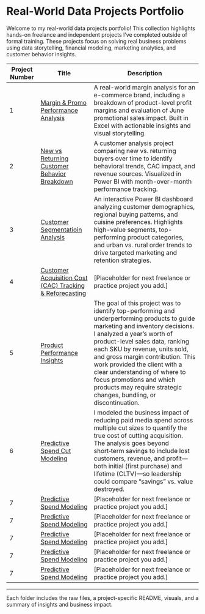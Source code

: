 # Real-World Data Projects Portfolio

Welcome to my real-world data projects portfolio! This collection highlights hands-on freelance and independent projects I’ve completed outside of formal training. These projects focus on solving real business problems using data storytelling, financial modeling, marketing analytics, and customer behavior insights.

| Project Number | Title                                                                 | Description |
|----------------|-----------------------------------------------------------------------|-------------|
| 1              | [Margin & Promo Performance Analysis](./Project-1/README.md)         | A real-world margin analysis for an e-commerce brand, including a breakdown of product-level profit margins and evaluation of June promotional sales impact. Built in Excel with actionable insights and visual storytelling. |
| 2              | [New vs Returning Customer Behavior Breakdown](./Project-2/README.md)| A customer analysis project comparing new vs. returning buyers over time to identify behavioral trends, CAC impact, and revenue sources. Visualized in Power BI with month-over-month performance tracking. |
| 3              | [Customer Segmentatioin Analysis](./Project-3/README.md) |An interactive Power BI dashboard analyzing customer demographics, regional buying patterns, and cuisine preferences. Highlights high-value segments, top-performing product categories, and urban vs. rural order trends to drive targeted marketing and retention strategies.|
| 4              | [Customer Acquisition Cost (CAC) Tracking & Reforecasting](./Project-4/README.md)                         | [Placeholder for next freelance or practice project you add.] |
| 5              | [Product Performance Insights](./Project-5/README.md) | The goal of this project was to identify top-performing and underperforming products to guide marketing and inventory decisions. I analyzed a year’s worth of product-level sales data, ranking each SKU by revenue, units sold, and gross margin contribution. This work provided the client with a clear understanding of where to focus promotions and which products may require strategic changes, bundling, or discontinuation. |
| 6              | [Predictive Spend Cut Modeling](./Project-6/README.md)                         | I modeled the business impact of reducing paid media spend across multiple cut sizes to quantify the true cost of cutting acquisition. The analysis goes beyond short‑term savings to include lost customers, revenue, and profit—both initial (first purchase) and lifetime (CLTV)—so leadership could compare “savings” vs. value destroyed. |
| 7              | [Predictive Spend Modeling](./Project-7/README.md)                         | [Placeholder for next freelance or practice project you add.] |
| 7              | [Predictive Spend Modeling](./Project-7/README.md)                         | [Placeholder for next freelance or practice project you add.] |
| 7              | [Predictive Spend Modeling](./Project-7/README.md)                         | [Placeholder for next freelance or practice project you add.] |
| 7              | [Predictive Spend Modeling](./Project-7/README.md)                         | [Placeholder for next freelance or practice project you add.] |
| 7              | [Predictive Spend Modeling](./Project-7/README.md)                         | [Placeholder for next freelance or practice project you add.] |

---

Each folder includes the raw files, a project-specific README, visuals, and a summary of insights and business impact.
